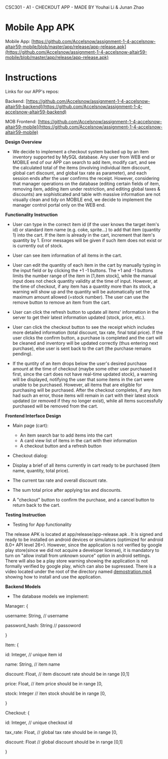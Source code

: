 CSC301 - A1 - CHECKOUT APP - MADE BY Youhai Li & Junan Zhao

# Mobile App APK
Mobile App: [https://github.com/Accelsnow/assignment-1-4-accelsnow-altair59-mobile/blob/master/app/release/app-release.apk](https://github.com/Accelsnow/assignment-1-4-accelsnow-altair59-mobile/blob/master/app/release/app-release.apk)

# Instructions

Links for our APP&#39;s repos:

Backend: [https://github.com/Accelsnow/assignment-1-4-accelsnow-altair59-backend](https://github.com/Accelsnow/assignment-1-4-accelsnow-altair59-backend)

MOB Frontend: [https://github.com/Accelsnow/assignment-1-4-accelsnow-altair59-mobile](https://github.com/Accelsnow/assignment-1-4-accelsnow-altair59-mobile)

**Design Overview**

- We decide to implement a checkout system backed up by an item inventory supported by MySQL database. Any user from WEB end or MOBILE end of our APP can search to add item, modify cart, and see the calculated total of the items (involving individual item discount, global cart discount, and global tax rate as parameter), and each session ends after the user confirms the receipt. However, considering that manager operations on the database (editing certain fields of item, removing item, adding item under restriction, and editing global taxes &amp; discounts) are sophisticated and table with massive information are not visually clean and tidy on MOBILE end, we decide to implement the manager control portal only on the WEB end.

**Functionality Instruction**

- User can type in the correct item id (if the user knows the target item&#39;s id) or standard item name (e.g. coke, sprite…) to add that item (quantity 1) into the cart. If the item is already in the cart, increment that item&#39;s quantity by 1. Error messages will be given if such item does not exist or is currently out of stock.

- User can see item information of all items in the cart.

- User can edit the quantity of each item in the cart by manually typing in the input field or by clicking the +1 -1 buttons. The +1 and -1 buttons limits the number range of the item in \[1,item stock], while the manual input does not check quantity validity at the time of input. However, at the time of checkout, if any item has a quantity more than its stock, a warning will show up and the quantity will be automatically set the maximum amount allowed (=stock number). The user can use the remove button to remove an item from the cart.

- User can click the refresh button to update all items' information in the server to get their latest information updated (stock, price, etc.).

- User can click the checkout button to see the receipt which includes more detailed information (total discount, tax rate, final total price). If the user clicks the confirm button, a purchase is completed and the cart will be cleaned and inventory will be updated correctly (thus entering next purchase), else user is sent back to the cart (the purchase remains pending).

- If the quntity of an item drops below the user's desired purchase amount at the time of checkout (maybe some other user purchased it first, since the cart does not have real-time updated stock), a warning will be displayed, notifying the user that some items in the cart were unable to be purchased. However, all items that are eligible for purchasing will be purchased. After the checkout completes, if any item had such an error, those items will remain in cart with their latest stock updated (or removed if they no longer exist), while all items successfully purchased will be removed from the cart.


**Frontend Interface Design**

- Main page (cart):
  - An item search bar to add items into the cart
  - A card view list of items in the cart with their information
  - A checkout button and a refresh button

 - Checkout dialog:
  - Display a brief of all items currently in cart ready to be purchased (item name, quantity, total price).
  - The current tax rate and overall discount rate.
  - The sum total price after applying tax and discounts.
  - A "checkout" button to confirm the purchase, and a cancel button to return back to the cart.
  
  
**Testing Instruction**

- Testing for App functionality

The release APK is located at app/release/app-release.apk . It is signed and ready to be installed on android devices or simulators (optimized for android 8.0+ API level 26+). However, since the application is not verified by google play store(since we did not acquire a developer license), it is mandatory to turn on "allow install from unknown source" option in android settings. There will also be a play store warning showing the application is not formally verified by google play, which can also be supressed. There is a video located under the root of the directory named [demostration.mp4](https://github.com/Accelsnow/assignment-1-4-accelsnow-altair59-mobile/blob/master/demonstration.mp4) showing how to install and use the application.


**Backend Models**

- The database models we implement:

Manager: {

username: String, // username

password\_hash: String // passoword

}

Item: {

id: Integer, // unique item id

name: String, // item name

discount: Float, // item discount rate should be in range [0,1]

price: Float, // item price should be in range [0,

stock: Integer // iten stock should be in range [0,

}

Checkout: {

id: Integer, // unique checkout id

tax\_rate: Float, // global tax rate should be in range [0,

discount: Float // global discount should be in range [0,1]

}
